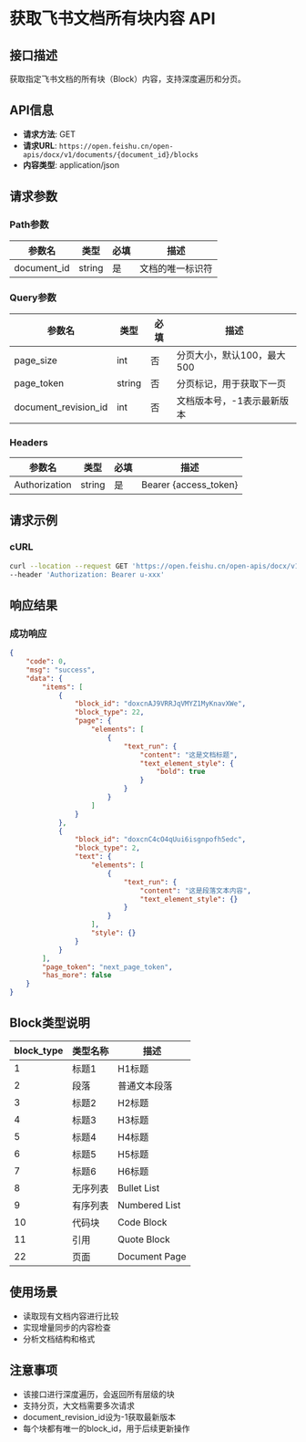 # 获取飞书文档所有块内容 API

## 接口描述
获取指定飞书文档的所有块（Block）内容，支持深度遍历和分页。

## API信息
- **请求方法**: GET
- **请求URL**: `https://open.feishu.cn/open-apis/docx/v1/documents/{document_id}/blocks`
- **内容类型**: application/json

## 请求参数

### Path参数
| 参数名 | 类型 | 必填 | 描述 |
|--------|------|------|------|
| document_id | string | 是 | 文档的唯一标识符 |

### Query参数
| 参数名 | 类型 | 必填 | 描述 |
|--------|------|------|------|
| page_size | int | 否 | 分页大小，默认100，最大500 |
| page_token | string | 否 | 分页标记，用于获取下一页 |
| document_revision_id | int | 否 | 文档版本号，-1表示最新版本 |

### Headers
| 参数名 | 类型 | 必填 | 描述 |
|--------|------|------|------|
| Authorization | string | 是 | Bearer {access_token} |

## 请求示例

### cURL
```bash
curl --location --request GET 'https://open.feishu.cn/open-apis/docx/v1/documents/doxcnAJ9VRRJqVMYZ1MyKnavXWe/blocks?page_size=100&document_revision_id=-1' \
--header 'Authorization: Bearer u-xxx'
```

## 响应结果

### 成功响应
```json
{
    "code": 0,
    "msg": "success",
    "data": {
        "items": [
            {
                "block_id": "doxcnAJ9VRRJqVMYZ1MyKnavXWe",
                "block_type": 22,
                "page": {
                    "elements": [
                        {
                            "text_run": {
                                "content": "这是文档标题",
                                "text_element_style": {
                                    "bold": true
                                }
                            }
                        }
                    ]
                }
            },
            {
                "block_id": "doxcnC4cO4qUui6isgnpofh5edc", 
                "block_type": 2,
                "text": {
                    "elements": [
                        {
                            "text_run": {
                                "content": "这是段落文本内容",
                                "text_element_style": {}
                            }
                        }
                    ],
                    "style": {}
                }
            }
        ],
        "page_token": "next_page_token",
        "has_more": false
    }
}
```

## Block类型说明
| block_type | 类型名称 | 描述 |
|------------|----------|------|
| 1 | 标题1 | H1标题 |
| 2 | 段落 | 普通文本段落 |
| 3 | 标题2 | H2标题 |
| 4 | 标题3 | H3标题 |
| 5 | 标题4 | H4标题 |
| 6 | 标题5 | H5标题 |
| 7 | 标题6 | H6标题 |
| 8 | 无序列表 | Bullet List |
| 9 | 有序列表 | Numbered List |
| 10 | 代码块 | Code Block |
| 11 | 引用 | Quote Block |
| 22 | 页面 | Document Page |

## 使用场景
- 读取现有文档内容进行比较
- 实现增量同步的内容检查
- 分析文档结构和格式

## 注意事项
- 该接口进行深度遍历，会返回所有层级的块
- 支持分页，大文档需要多次请求
- document_revision_id设为-1获取最新版本
- 每个块都有唯一的block_id，用于后续更新操作 